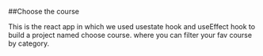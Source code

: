 ##Choose the course 


This is the react app in which we used usestate hook and useEffect hook to build a project named choose course.
where you can filter your fav course by category.
